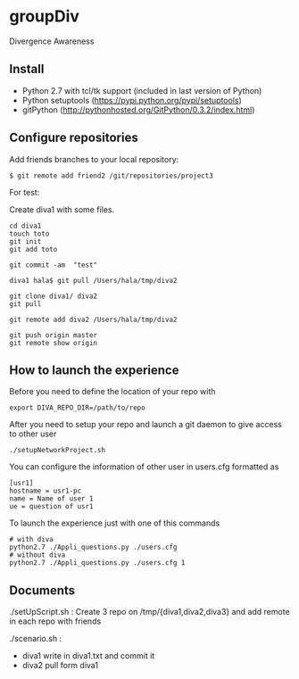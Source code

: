 groupDiv
========

Divergence Awareness

Install
-------

- Python 2.7 with tcl/tk support (included in last version of Python)
- Python setuptools (https://pypi.python.org/pypi/setuptools)
- gitPython (http://pythonhosted.org/GitPython/0.3.2/index.html)


Configure repositories
----------------------

Add friends branches to your local repository:
```
$ git remote add friend2 /git/repositories/project3
```

For test:

Create diva1 with some files.
```
cd diva1
touch toto
git init
git add toto

git commit -am  "test"

diva1 hala$ git pull /Users/hala/tmp/diva2

git clone diva1/ diva2
git pull

git remote add diva2 /Users/hala/tmp/diva2

git push origin master
git remote show origin
```


How to launch the experience
-----------------------------

Before you need to define the location of your repo with 
```
export DIVA_REPO_DIR=/path/to/repo
```
After you need to setup your repo and launch a git daemon to give access to other user
```
./setupNetworkProject.sh
```

You can configure the information of other user in users.cfg formatted as 
```
[usr1]
hostname = usr1-pc
name = Name of user 1
ue = question of usr1
```

To launch the experience just with one of this commands
```
# with diva
python2.7 ./Appli_questions.py ./users.cfg 
# without diva
python2.7 ./Appli_questions.py ./users.cfg 1
```


Documents
---------

./setUpScript.sh :
Create 3 repo on /tmp/{diva1,diva2,diva3}
and add remote in each repo with friends

./scenario.sh :
- diva1 write in diva1.txt and commit it
- diva2 pull form diva1

